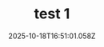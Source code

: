 ---
image: /static/img/portrait/test/test-1.jpg
title: test 1
category: Portrait
album: test
date: 2025-10-18T16:51:01.058Z
---